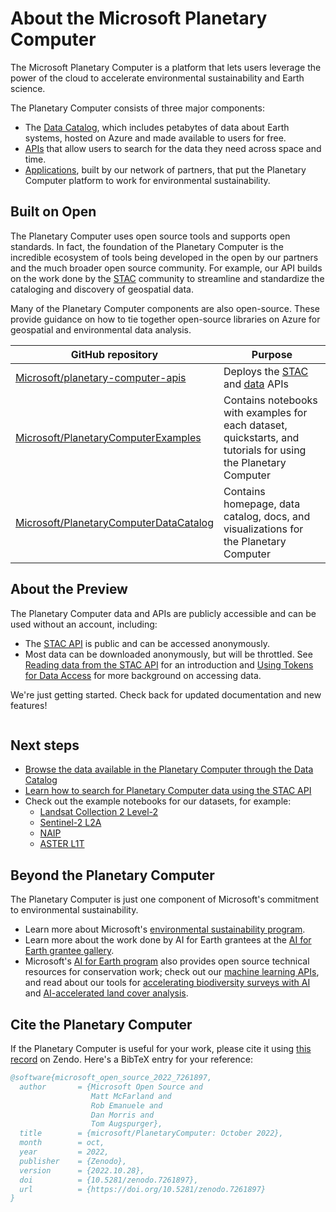 # About the Microsoft Planetary Computer

The Microsoft Planetary Computer is a platform that lets users leverage the power of the cloud to accelerate environmental sustainability and Earth science.

The Planetary Computer consists of three major components:

- The [Data Catalog](https://planetarycomputer.microsoft.com/catalog), which includes petabytes of data about Earth systems, hosted on Azure and made available to users for free.
- [APIs](../reference/stac.md) that allow users to search for the data they need across space and time.
- [Applications](https://planetarycomputer.microsoft.com/applications), built by our network of partners, that put the Planetary Computer platform to work for environmental sustainability.

## Built on Open

The Planetary Computer uses open source tools and supports open standards. In fact, the foundation of the Planetary Computer is the incredible ecosystem of tools being developed in the open by our partners and the much broader open source community. For example, our API builds on the work done by the [STAC](https://stacspec.org/) community to streamline and standardize the cataloging and discovery of geospatial data.

Many of the Planetary Computer components are also open-source. These provide guidance on how to tie together open-source libraries on Azure for geospatial and environmental data analysis.

| GitHub repository                                                                                     | Purpose                                                                                                                                                                                |
|-------------------------------------------------------------------------------------------------------|----------------------------------------------------------------------------------------------------------------------------------------------------------------------------------------|
| [Microsoft/planetary-computer-apis](https://github.com/Microsoft/planetary-computer-apis)             | Deploys the [STAC](https://planetarycomputer.microsoft.com/docs/reference/stac/) and [data](https://planetarycomputer.microsoft.com/docs/reference/data/) APIs                         |
| [Microsoft/PlanetaryComputerExamples](https://github.com/microsoft/planetarycomputerexamples)         | Contains notebooks with examples for each dataset, quickstarts, and tutorials for using the Planetary Computer                                                                         |
| [Microsoft/PlanetaryComputerDataCatalog](https://github.com/microsoft/PlanetaryComputerDataCatalog)         | Contains homepage, data catalog, docs, and visualizations for the Planetary Computer |

## About the Preview

The Planetary Computer data and APIs are publicly accessible and can be used without an account, including:

- The [STAC API](../reference/stac) is public and can be accessed anonymously.
- Most data can be downloaded anonymously, but will be throttled. See [Reading data from the STAC API](../quickstarts/reading-stac.ipynb) for an introduction and [Using Tokens for Data Access](../concepts/sas) for more background on accessing data.

We're just getting started. Check back for updated documentation and new features!

```{tip} To report issues, ask questions, or engage in community discussions please visit our [GitHub repository](https://github.com/microsoft/PlanetaryComputer).
```

## Next steps

- [Browse the data available in the Planetary Computer through the Data Catalog](https://planetarycomputer.microsoft.com/catalog)
- [Learn how to search for Planetary Computer data using the STAC API](../quickstarts/reading-stac.ipynb)
- Check out the example notebooks for our datasets, for example:
  - [Landsat Collection 2 Level-2](https://planetarycomputer.microsoft.com/dataset/landsat-c2-l2#Example-Notebook)
  - [Sentinel-2  L2A](https://planetarycomputer.microsoft.com/dataset/sentinel-2-l2a#Example-Notebook)
  - [NAIP](https://planetarycomputer.microsoft.com/dataset/naip#Example-Notebook)
  - [ASTER L1T](https://planetarycomputer.microsoft.com/dataset/aster-l1t#Example-Notebook)

## Beyond the Planetary Computer

The Planetary Computer is just one component of Microsoft's commitment to environmental sustainability.

- Learn more about Microsoft's [environmental sustainability program](https://www.microsoft.com/en-us/corporate-responsibility/sustainability).
- Learn more about the work done by AI for Earth grantees at the [AI for Earth grantee gallery](https://aka.ms/ai4egrantees).
- Microsoft's [AI for Earth program](https://aka.ms/aiforearth) also provides open source technical resources for conservation work; check out our [machine learning APIs](https://aka.ms/ai4eapis), and read about our tools for [accelerating biodiversity surveys with AI](https://aka.ms/biodiversitysurveys) and [AI-accelerated land cover analysis](https://aka.ms/landcovermapping).

## Cite the Planetary Computer

If the Planetary Computer is useful for your work, please cite it using [this record](https://zenodo.org/record/7261897) on Zendo. Here's a BibTeX entry for your reference:

```bibtex
@software{microsoft_open_source_2022_7261897,
  author       = {Microsoft Open Source and
                  Matt McFarland and
                  Rob Emanuele and
                  Dan Morris and
                  Tom Augspurger},
  title        = {microsoft/PlanetaryComputer: October 2022},
  month        = oct,
  year         = 2022,
  publisher    = {Zenodo},
  version      = {2022.10.28},
  doi          = {10.5281/zenodo.7261897},
  url          = {https://doi.org/10.5281/zenodo.7261897}
}
```
